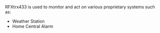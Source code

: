 
RFXtrx433 is used to monitor and act on various proprietary systems such as:
* Weather Station
* Home Central Alarm






